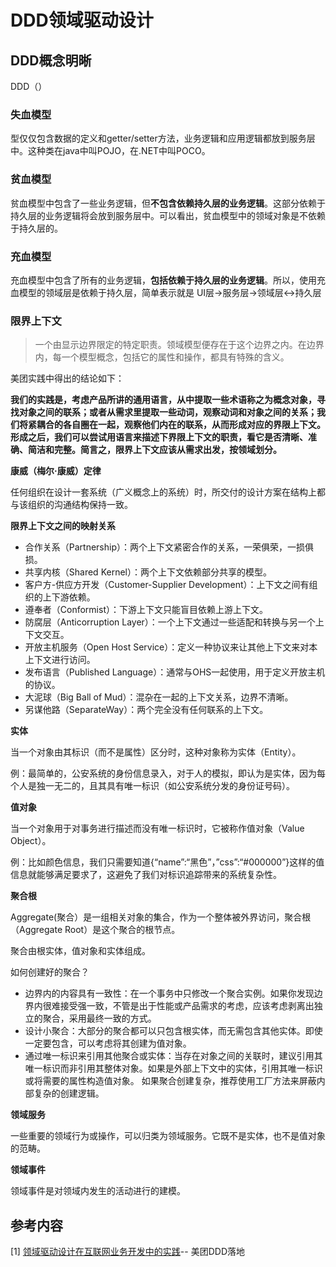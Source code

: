# DDD领域驱动设计

## DDD概念明晰

DDD（）

### 失血模型

型仅仅包含数据的定义和getter/setter方法，业务逻辑和应用逻辑都放到服务层中。这种类在java中叫POJO，在.NET中叫POCO。

### 贫血模型

贫血模型中包含了一些业务逻辑，但**不包含依赖持久层的业务逻辑**。这部分依赖于持久层的业务逻辑将会放到服务层中。可以看出，贫血模型中的领域对象是不依赖于持久层的。

### 充血模型

充血模型中包含了所有的业务逻辑，**包括依赖于持久层的业务逻辑**。所以，使用充血模型的领域层是依赖于持久层，简单表示就是 UI层->服务层->领域层<->持久层

### 限界上下文

> 一个由显示边界限定的特定职责。领域模型便存在于这个边界之内。在边界内，每一个模型概念，包括它的属性和操作，都具有特殊的含义。

 美团实践中得出的结论如下：

**我们的实践是，考虑产品所讲的通用语言，从中提取一些术语称之为概念对象，寻找对象之间的联系；或者从需求里提取一些动词，观察动词和对象之间的关系；我们将紧耦合的各自圈在一起，观察他们内在的联系，从而形成对应的界限上下文。形成之后，我们可以尝试用语言来描述下界限上下文的职责，看它是否清晰、准确、简洁和完整。简言之，限界上下文应该从需求出发，按领域划分。**



**康威（梅尔·康威）定律**

任何组织在设计一套系统（广义概念上的系统）时，所交付的设计方案在结构上都与该组织的沟通结构保持一致。



**限界上下文之间的映射关系**

- 合作关系（Partnership）：两个上下文紧密合作的关系，一荣俱荣，一损俱损。
- 共享内核（Shared Kernel）：两个上下文依赖部分共享的模型。
- 客户方-供应方开发（Customer-Supplier Development）：上下文之间有组织的上下游依赖。
- 遵奉者（Conformist）：下游上下文只能盲目依赖上游上下文。
- 防腐层（Anticorruption Layer）：一个上下文通过一些适配和转换与另一个上下文交互。
- 开放主机服务（Open Host Service）：定义一种协议来让其他上下文来对本上下文进行访问。
- 发布语言（Published Language）：通常与OHS一起使用，用于定义开放主机的协议。
- 大泥球（Big Ball of Mud）：混杂在一起的上下文关系，边界不清晰。
- 另谋他路（SeparateWay）：两个完全没有任何联系的上下文。



**实体**

当一个对象由其标识（而不是属性）区分时，这种对象称为实体（Entity）。

例：最简单的，公安系统的身份信息录入，对于人的模拟，即认为是实体，因为每个人是独一无二的，且其具有唯一标识（如公安系统分发的身份证号码）。



**值对象**

当一个对象用于对事务进行描述而没有唯一标识时，它被称作值对象（Value Object）。

例：比如颜色信息，我们只需要知道{“name”:“黑色”，”css”:“#000000”}这样的值信息就能够满足要求了，这避免了我们对标识追踪带来的系统复杂性。



**聚合根**

Aggregate(聚合）是一组相关对象的集合，作为一个整体被外界访问，聚合根（Aggregate Root）是这个聚合的根节点。



聚合由根实体，值对象和实体组成。

如何创建好的聚合？

- 边界内的内容具有一致性：在一个事务中只修改一个聚合实例。如果你发现边界内很难接受强一致，不管是出于性能或产品需求的考虑，应该考虑剥离出独立的聚合，采用最终一致的方式。
- 设计小聚合：大部分的聚合都可以只包含根实体，而无需包含其他实体。即使一定要包含，可以考虑将其创建为值对象。
- 通过唯一标识来引用其他聚合或实体：当存在对象之间的关联时，建议引用其唯一标识而非引用其整体对象。如果是外部上下文中的实体，引用其唯一标识或将需要的属性构造值对象。 如果聚合创建复杂，推荐使用工厂方法来屏蔽内部复杂的创建逻辑。



**领域服务**

一些重要的领域行为或操作，可以归类为领域服务。它既不是实体，也不是值对象的范畴。



**领域事件**

领域事件是对领域内发生的活动进行的建模。



## 参考内容

[1] [领域驱动设计在互联网业务开发中的实践](https://tech.meituan.com/2017/12/22/ddd-in-practice.html)-- 美团DDD落地